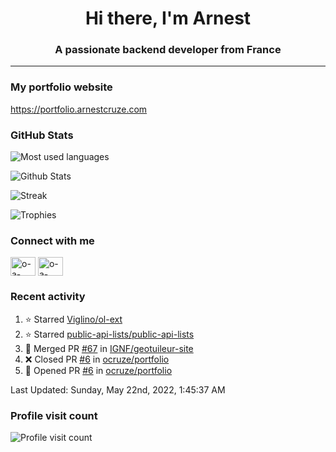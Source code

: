 <h1 align="center">Hi there, I'm Arnest</h1>
<h3 align="center">A passionate backend developer from France</h3>

---

### My portfolio website

https://portfolio.arnestcruze.com

### GitHub Stats

![Most used languages](https://github-readme-stats.vercel.app/api/top-langs/?username=ocruze&langs_count=10&layout=compact&hide=tsql)

![Github Stats](https://github-readme-stats.vercel.app/api?username=ocruze&count_private=true&show_icons=true&title_color=fff&text_color=fff&bg_color=30,36d1dc,904e95)

![Streak](https://github-readme-streak-stats.herokuapp.com/?user=ocruze&)

![Trophies](https://github-profile-trophy.vercel.app/?username=ocruze)

### Connect with me

<p align="left">
  <a href="mailto:o.cruze@live.com" target="blank"><img align="center" src="https://upload.wikimedia.org/wikipedia/commons/d/df/Microsoft_Office_Outlook_%282018%E2%80%93present%29.svg" alt="o-a-cruze" height="30" width="40" /></a>
  <a href="https://linkedin.com/in/o-a-cruze" target="blank"><img align="center" src="https://raw.githubusercontent.com/rahuldkjain/github-profile-readme-generator/master/src/images/icons/Social/linked-in-alt.svg" alt="o-a-cruze" height="30" width="40" /></a>
</p>

### Recent activity

<!--RECENT_ACTIVITY:start-->
1. ⭐ Starred [Viglino/ol-ext](https://github.com/Viglino/ol-ext)
2. ⭐ Starred [public-api-lists/public-api-lists](https://github.com/public-api-lists/public-api-lists)
3. 🎉 Merged PR [#67](https://github.com/IGNF/geotuileur-site/pull/67) in [IGNF/geotuileur-site](https://github.com/IGNF/geotuileur-site)
4. ❌ Closed PR [#6](https://github.com/ocruze/portfolio/pull/6) in [ocruze/portfolio](https://github.com/ocruze/portfolio)
5. 💪 Opened PR [#6](https://github.com/ocruze/portfolio/pull/6) in [ocruze/portfolio](https://github.com/ocruze/portfolio)
<!--RECENT_ACTIVITY:end-->

<!--RECENT_ACTIVITY:last_update-->
Last Updated: Sunday, May 22nd, 2022, 1:45:37 AM
<!--RECENT_ACTIVITY:last_update_end-->

### Profile visit count

![Profile visit count](https://profile-counter.glitch.me/ocruze/count.svg)
